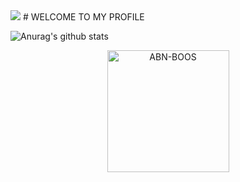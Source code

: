 <img src="ABN-BOOS.jpg">
# WELCOME TO MY PROFILE

![Anurag's github stats](https://github-readme-stats.vercel.app/api?ABN-BOOS=_icons=true)

<p align="center"><a href="https://github.com/ABN_BOOS"><img src="i1.gif" height='195' alt="ABN-BOOS">
